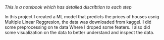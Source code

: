 *This is a notebook which has detailed discribtion to each step*

In this project I created a ML model that predicts the prices of houses usnig Multiple Linear Reggresion, the data was downloaded from kaggel. I did some preprocessing on te data 
Where I droped some featers. I also did some visualization on the data to better understand and inspect the data.  

